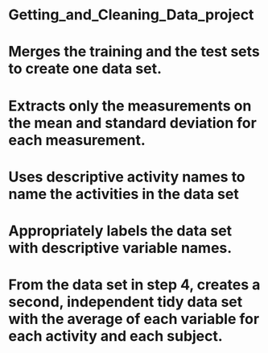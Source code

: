 # Getting_and_Cleaning_Data_project
# Merges the training and the test sets to create one data set.
# Extracts only the measurements on the mean and standard deviation for each measurement.
# Uses descriptive activity names to name the activities in the data set
# Appropriately labels the data set with descriptive variable names.
# From the data set in step 4, creates a second, independent tidy data set with the average of each variable for each activity and each subject.
